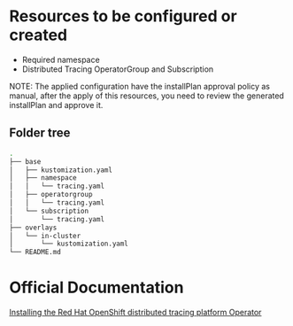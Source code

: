 # Resources to be configured or created

- Required namespace
- Distributed Tracing OperatorGroup and Subscription

NOTE: The applied configuration have the installPlan approval policy as manual, after the apply of this resources, you need to review the generated installPlan and approve it.

## Folder tree

```bash
.
├── base
│   ├── kustomization.yaml
│   ├── namespace
│   │   └── tracing.yaml
│   ├── operatorgroup
│   │   └── tracing.yaml
│   └── subscription
│       └── tracing.yaml
├── overlays
│   └── in-cluster
│       └── kustomization.yaml
└── README.md
```

# Official Documentation

[Installing the Red Hat OpenShift distributed tracing platform Operator](https://docs.openshift.com/container-platform/4.11/distr_tracing/distr_tracing_install/distr-tracing-installing.html#distr-tracing-jaeger-operator-install_install-distributed-tracing)

